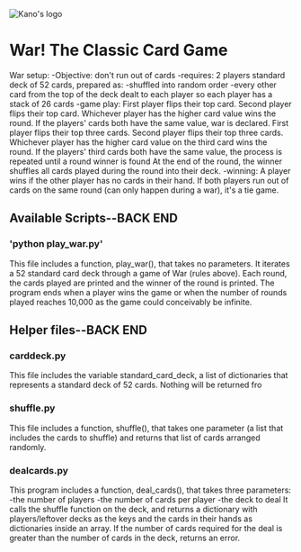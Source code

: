 ![Kano's logo](https://imgur.com/a/cYFJ9rX)

# War! The Classic Card Game
War setup:
    -Objective: don't run out of cards
    -requires:
        2 players
        standard deck of 52 cards, prepared as:
            -shuffled into random order
            -every other card from the top of the deck dealt to each player so each player has a stack of 26 cards
    -game play:
        First player flips their top card.
        Second player flips their top card.
        Whichever player has the higher card value wins the round.
        If the players' cards both have the same value, war is declared.
            First player flips their top three cards.
            Second player flips their top three cards. 
            Whichever player has the higher card value on the third card wins the round.
            If the players' third cards both have the same value, the process is repeated until a round winner is found
        At the end of the round, the winner shuffles all cards played during the round into their deck. 
    -winning:
        A player wins if the other player has no cards in their hand.
        If both players run out of cards on the same round (can only happen during a war), it's a tie game.
        

        

## Available Scripts--BACK END

### 'python play_war.py'
This file includes a function, play_war(), that takes no parameters. It iterates a 52 standard card deck through a game of War (rules above). Each round, the cards played are printed and the winner of the round is printed. The program ends when a player wins the game or when the number of rounds played reaches 10,000 as the game could conceivably be infinite. 

## Helper files--BACK END


### carddeck.py
This file includes the variable standard_card_deck, a list of dictionaries that represents a standard deck of 52 cards. Nothing will be returned fro

### shuffle.py
This file includes a function, shuffle(), that takes one parameter (a list that includes the cards to shuffle) and returns that list of cards arranged randomly.

### dealcards.py
This program includes a function, deal_cards(), that takes three parameters:
    -the number of players
    -the number of cards per player
    -the deck to deal
It calls the shuffle function on the deck, and returns a dictionary with players/leftover decks as the keys and the cards in their hands as dictionaries inside an array. If the number of cards required for the deal is greater than the number of cards in the deck, returns an error. 
